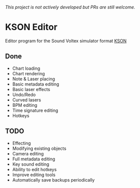 *This project is not actively developed but PRs are still welcome.*

# KSON Editor
Editor program for the Sound Voltex simulator format [KSON](https://github.com/m4saka/ksh2kson/blob/master/kson_format.md)

## Done
* Chart loading
* Chart rendering
* Note & Laser placing
* Basic metadata editing
* Basic laser effects
* Undo/Redo
* Curved lasers
* BPM editing
* Time signature editing
* Hotkeys

## TODO
* Effecting
* Modifying existing objects
* Camera editing
* Full metadata editing
* Key sound editing
* Ability to edit hotkeys
* Improve editing tools
* Automatically save backups periodically